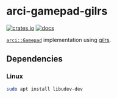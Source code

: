 # arci-gamepad-gilrs

[![crates.io](https://img.shields.io/crates/v/arci-gamepad-gilrs.svg)](https://crates.io/crates/arci-gamepad-gilrs) [![docs](https://docs.rs/arci-gamepad-gilrs/badge.svg)](https://docs.rs/arci-gamepad-gilrs)

[`arci::Gamepad`](https://docs.rs/arci/*/arci/trait.Gamepad.html) implementation using [gilrs](https://gitlab.com/gilrs-project/gilrs).

## Dependencies

### Linux

```bash
sudo apt install libudev-dev
```
